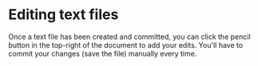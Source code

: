 # Editing text files
Once a text file has been created and committed, you can click the pencil button in the top-right of the document to add your edits. You'll have to commit your changes (save the file) manually every time.
